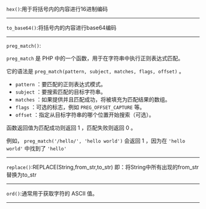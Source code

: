 `hex()`:用于将括号内的内容进行16进制编码

---

`to_base64()`:将括号内的内容进行base64编码

---

`preg_match()`:

`preg_match` 是 PHP 中的一个函数，用于在字符串中执行正则表达式匹配。

它的语法是 `preg_match(pattern, subject, matches, flags, offset)` 。

- `pattern` ：要匹配的正则表达式模式。
- `subject` ：要搜索匹配的目标字符串。
- `matches` ：如果提供并且匹配成功，将被填充为匹配结果的数组。
- `flags` ：可选的标志，例如 `PREG_OFFSET_CAPTURE` 等。
- `offset` ：指定从目标字符串的哪个位置开始搜索（可选）。

函数返回值为匹配成功则返回 1 ，匹配失败则返回 0 。

例如， `preg_match('/hello/', 'hello world')` 会返回 1 ，因为在 `'hello world'` 中找到了 `'hello'`

---

`replace()`:REPLACE(String,from_str,to_str) 即：将String中所有出现的from_str替换为to_str

---

`ord()`:通常用于获取字符的 ASCII 值。

---

